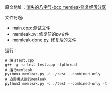 原文地址：[消失的八字节-bcc memleak修复经历分享](https://mp.weixin.qq.com/s/my-HAe_K6_Iiot3cjGUN1g)


文件用途:
- main.cpp: 测试文件
- memleak.py: 修复前的py文件
- memleak-done.py: 修复后的文件


运行：
```shell
# 编译test.cpp
g++ -g -o test test.cpp -lpthread
# 运行memleak
python3 memleak.py -c ./test --combined-only
# 追踪模式运行memleak
python3 memleak.py -c ./test --combined-only -t
```